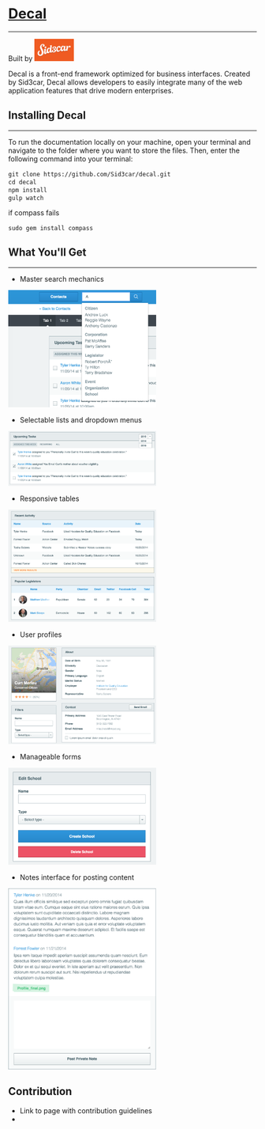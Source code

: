 

# [Decal](http://yellowdoes.com/working/iqe/docs/ "Decal Homepage")
---
Built by
[<img src="https://raw.githubusercontent.com/Sid3car/decal/master/src/images/sid3car.png " alt="Sid2car" style="width: 80px;"/>](http://yellowdoes.com/working/iqe/docs/)

Decal is a front-end framework optimized for business interfaces. Created by Sid3car, Decal allows developers to easily integrate many of the web application features that drive modern enterprises.

## Installing Decal
---
To run the documentation locally on your machine, open your terminal and navigate to the folder where you want to store the files. Then, enter the following command into your terminal:

```
git clone https://github.com/Sid3car/decal.git
cd decal
npm install
gulp watch
```
if compass fails
```
sudo gem install compass
```





  ## What You'll Get
  ---
* Master search mechanics   

<img src="https://raw.githubusercontent.com/Sid3car/decal/master/src/images/Master_search.png " alt="Sid2car" style="width: 300px;"/>

* Selectable lists and dropdown menus

<img src="https://raw.githubusercontent.com/Sid3car/decal/master/src/images/Checkboxes_and_dropdowns.png " alt="Sid2car" style="width: 300px;"/>

* Responsive tables

<img src="https://raw.githubusercontent.com/Sid3car/decal/master/src/images/Tables.png " alt="Sid2car" style="width: 300px;"/>

* User profiles

<img src="https://raw.githubusercontent.com/Sid3car/decal/master/src/images/Profiles.png " alt="Sid2car" style="width: 300px;"/>

* Manageable forms

<img src="https://raw.githubusercontent.com/Sid3car/decal/master/src/images/Forms.png " alt="Sid2car" style="width: 300px;"/>

* Notes interface for posting content

<img src="https://raw.githubusercontent.com/Sid3car/decal/master/src/images/Notes.png " alt="Sid2car" style="width: 300px;"/>

## Contribution

* Link to page with contribution guidelines
*
